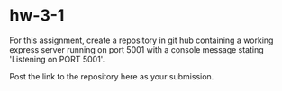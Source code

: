 # hw-3-1
For this assignment, create a repository in git hub containing a working express server running on port 5001 with a console message stating 'Listening on PORT 5001'.

Post the link to the repository here as your submission. 
